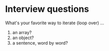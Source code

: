 # Interview questions

What's your favorite way to iterate \(loop over\) ...

1. an array?
2. an object? 
3. a sentence, word by word?











